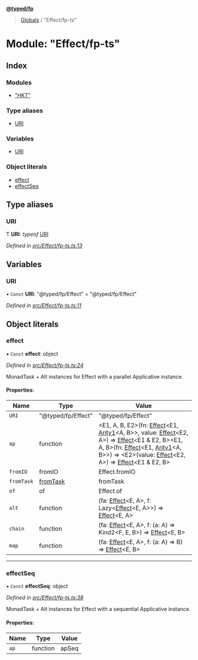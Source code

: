 **[@typed/fp](../README.md)**

> [Globals](../globals.md) / "Effect/fp-ts"

# Module: "Effect/fp-ts"

## Index

### Modules

* ["HKT"](_effect_fp_ts_._hkt_.md)

### Type aliases

* [URI](_effect_fp_ts_.md#uri)

### Variables

* [URI](_effect_fp_ts_.md#uri)

### Object literals

* [effect](_effect_fp_ts_.md#effect)
* [effectSeq](_effect_fp_ts_.md#effectseq)

## Type aliases

### URI

Ƭ  **URI**: *typeof* [URI](_effect_fp_ts_.md#uri)

*Defined in [src/Effect/fp-ts.ts:13](https://github.com/TylorS/typed-fp/blob/f129829/src/Effect/fp-ts.ts#L13)*

## Variables

### URI

• `Const` **URI**: \"@typed/fp/Effect\" = "@typed/fp/Effect"

*Defined in [src/Effect/fp-ts.ts:11](https://github.com/TylorS/typed-fp/blob/f129829/src/Effect/fp-ts.ts#L11)*

## Object literals

### effect

▪ `Const` **effect**: object

*Defined in [src/Effect/fp-ts.ts:24](https://github.com/TylorS/typed-fp/blob/f129829/src/Effect/fp-ts.ts#L24)*

MonadTask + Alt instances for Effect with a parallel Applicative instance.

#### Properties:

Name | Type | Value |
------ | ------ | ------ |
`URI` | \"@typed/fp/Effect\" | \"@typed/fp/Effect\" |
`ap` | function | \<E1, A, B, E2>(fn: [Effect](_effect_effect_.effect.md)\<E1, [Arity1](_common_types_.md#arity1)\<A, B>>, value: [Effect](_effect_effect_.effect.md)\<E2, A>) => [Effect](_effect_effect_.effect.md)\<E1 & E2, B>\<E1, A, B>(fn: [Effect](_effect_effect_.effect.md)\<E1, [Arity1](_common_types_.md#arity1)\<A, B>>) => \<E2>(value: [Effect](_effect_effect_.effect.md)\<E2, A>) => [Effect](_effect_effect_.effect.md)\<E1 & E2, B> |
`fromIO` | fromIO | Effect.fromIO |
`fromTask` | [fromTask](_effect_fromtask_.md#fromtask) | fromTask |
`of` | of | Effect.of |
`alt` | function | (fa: [Effect](_effect_effect_.effect.md)\<E, A>, f: Lazy\<[Effect](_effect_effect_.effect.md)\<E, A>>) => [Effect](_effect_effect_.effect.md)\<E, A> |
`chain` | function | (fa: [Effect](_effect_effect_.effect.md)\<E, A>, f: (a: A) => Kind2\<F, E, B>) => [Effect](_effect_effect_.effect.md)\<E, B> |
`map` | function | (fa: [Effect](_effect_effect_.effect.md)\<E, A>, f: (a: A) => B) => [Effect](_effect_effect_.effect.md)\<E, B> |

___

### effectSeq

▪ `Const` **effectSeq**: object

*Defined in [src/Effect/fp-ts.ts:38](https://github.com/TylorS/typed-fp/blob/f129829/src/Effect/fp-ts.ts#L38)*

MonadTask + Alt instances for Effect with a sequential Applicative instance.

#### Properties:

Name | Type | Value |
------ | ------ | ------ |
`ap` | function | apSeq |
